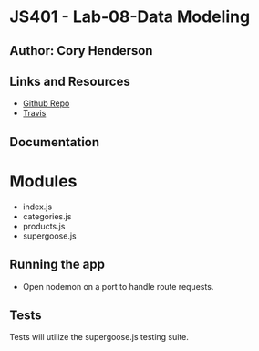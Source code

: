 # JS401 - Lab-08-Data Modeling

## Author: Cory Henderson

## Links and Resources
- [Github Repo](https://github.com/401-advanced-javascript-1/lab-08-data-modeling)
- [Travis](https://www.travis-ci.com/401-advanced-javascript-1/lab-08-data-modeling)

## Documentation

# Modules
- index.js
- categories.js
- products.js
- supergoose.js

## Running the app
- Open nodemon on a port to handle route requests.

## Tests
Tests will utilize the supergoose.js testing suite.